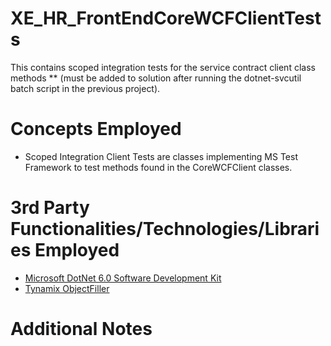 # XE_HR_FrontEndCoreWCFClientTests
This contains scoped integration tests for the service contract client class methods ** (must be added to solution after running the dotnet-svcutil batch script in the previous project).
# Concepts Employed
* Scoped Integration Client Tests are classes implementing MS Test Framework to test methods found in the CoreWCFClient classes.
# 3rd Party Functionalities/Technologies/Libraries Employed
* [Microsoft DotNet 6.0 Software Development Kit](https://learn.microsoft.com/en-us/dotnet/csharp/)
* [Tynamix ObjectFiller](https://objectfiller.net/)
# Additional Notes
